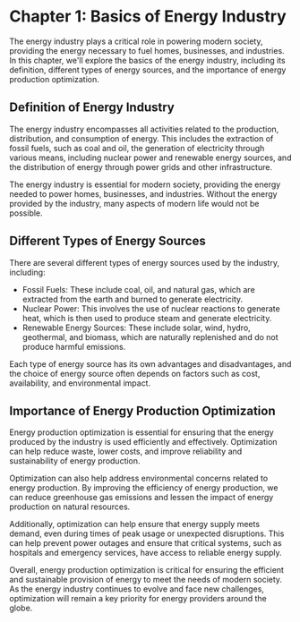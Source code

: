 Chapter 1: Basics of Energy Industry
====================================

The energy industry plays a critical role in powering modern society, providing the energy necessary to fuel homes, businesses, and industries. In this chapter, we'll explore the basics of the energy industry, including its definition, different types of energy sources, and the importance of energy production optimization.

Definition of Energy Industry
-----------------------------

The energy industry encompasses all activities related to the production, distribution, and consumption of energy. This includes the extraction of fossil fuels, such as coal and oil, the generation of electricity through various means, including nuclear power and renewable energy sources, and the distribution of energy through power grids and other infrastructure.

The energy industry is essential for modern society, providing the energy needed to power homes, businesses, and industries. Without the energy provided by the industry, many aspects of modern life would not be possible.

Different Types of Energy Sources
---------------------------------

There are several different types of energy sources used by the industry, including:

* Fossil Fuels: These include coal, oil, and natural gas, which are extracted from the earth and burned to generate electricity.
* Nuclear Power: This involves the use of nuclear reactions to generate heat, which is then used to produce steam and generate electricity.
* Renewable Energy Sources: These include solar, wind, hydro, geothermal, and biomass, which are naturally replenished and do not produce harmful emissions.

Each type of energy source has its own advantages and disadvantages, and the choice of energy source often depends on factors such as cost, availability, and environmental impact.

Importance of Energy Production Optimization
--------------------------------------------

Energy production optimization is essential for ensuring that the energy produced by the industry is used efficiently and effectively. Optimization can help reduce waste, lower costs, and improve reliability and sustainability of energy production.

Optimization can also help address environmental concerns related to energy production. By improving the efficiency of energy production, we can reduce greenhouse gas emissions and lessen the impact of energy production on natural resources.

Additionally, optimization can help ensure that energy supply meets demand, even during times of peak usage or unexpected disruptions. This can help prevent power outages and ensure that critical systems, such as hospitals and emergency services, have access to reliable energy supply.

Overall, energy production optimization is critical for ensuring the efficient and sustainable provision of energy to meet the needs of modern society. As the energy industry continues to evolve and face new challenges, optimization will remain a key priority for energy providers around the globe.
